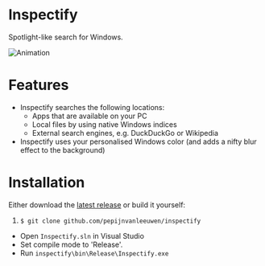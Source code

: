 # Inspectify
Spotlight-like search for Windows.

![Animation](http://i.imgur.com/kBcoKw4.gif)

# Features

* Inspectify searches the following locations:
  * Apps that are available on your PC
  * Local files by using native Windows indices
  * External search engines, e.g. DuckDuckGo or Wikipedia
* Inspectify uses your personalised Windows color (and adds a nifty blur effect to the background)

# Installation

Either download the [latest release](https://github.com/pepijnvanleeuwen/inspectify/releases/latest) or build it yourself:

1. `$ git clone github.com/pepijnvanleeuwen/inspectify`
* Open `Inspectify.sln` in Visual Studio
* Set compile mode to 'Release'.
* Run `inspectify\bin\Release\Inspectify.exe`